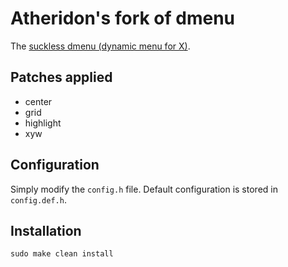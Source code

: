 # Atheridon's fork of dmenu 

The [suckless dmenu (dynamic menu for X)](https://tools.suckless.org/dmenu/).

## Patches applied

+ center
+ grid
+ highlight
+ xyw

## Configuration

Simply modify the `config.h` file. 
Default configuration is stored in `config.def.h`.

## Installation

```
sudo make clean install
```
